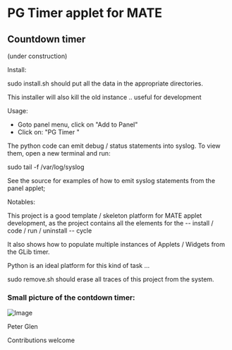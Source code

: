 # PG Timer applet for MATE

## Countdown timer

(under construction)

 Install:

sudo install.sh should put all the data in the appropriate directories.

This installer will also kill the old instance .. useful for development

  Usage:

 * Goto panel menu, click on  "Add to Panel"
 * Click on: "PG Timer "

 The python code can emit debug / status statements into syslog. To view them,
open a new terminal and run:

   sudo tail -f /var/log/syslog

See the source for examples of how to emit syslog statements from the panel applet;

Notables:

  This  project is a good template / skeleton platform for MATE applet development, as the
  project contains all the elements for the -- install / code / run / uninstall -- cycle

  It also shows how to populate multiple instances of Applets / Widgets
  from the GLib timer.

  Python is an ideal platform for this kind of task ...

sudo remove.sh should erase all traces of this project from the system.

### Small picture of the contdown timer:

![Image](pgtimer.jpg)

Peter Glen

Contributions welcome

